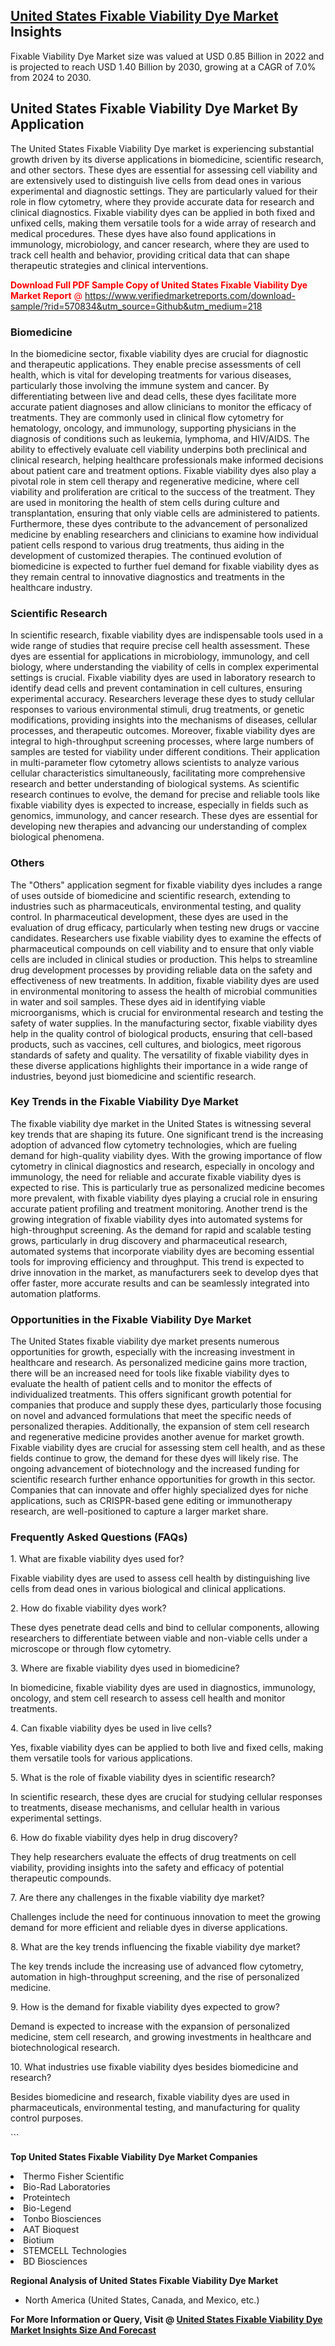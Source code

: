 <h2><a href="https://www.verifiedmarketreports.com/download-sample/?rid=570834&amp;utm_source=Github&amp;utm_medium=218" target="_blank">United States Fixable Viability Dye Market</a> Insights</h2><p>Fixable Viability Dye Market size was valued at USD 0.85 Billion in 2022 and is projected to reach USD 1.40 Billion by 2030, growing at a CAGR of 7.0% from 2024 to 2030.</p><p> <h2>United States Fixable Viability Dye Market By Application</h2> The United States Fixable Viability Dye market is experiencing substantial growth driven by its diverse applications in biomedicine, scientific research, and other sectors. These dyes are essential for assessing cell viability and are extensively used to distinguish live cells from dead ones in various experimental and diagnostic settings. They are particularly valued for their role in flow cytometry, where they provide accurate data for research and clinical diagnostics. Fixable viability dyes can be applied in both fixed and unfixed cells, making them versatile tools for a wide array of research and medical procedures. These dyes have also found applications in immunology, microbiology, and cancer research, where they are used to track cell health and behavior, providing critical data that can shape therapeutic strategies and clinical interventions. <p><span class=""><span style="color: #ff0000;"><strong>Download Full PDF Sample Copy of United States Fixable Viability Dye Market Report</strong> @ </span><a href="https://www.verifiedmarketreports.com/download-sample/?rid=570834&amp;utm_source=Github&amp;utm_medium=218" target="_blank">https://www.verifiedmarketreports.com/download-sample/?rid=570834&amp;utm_source=Github&amp;utm_medium=218</a></span></p> <h3>Biomedicine</h3> In the biomedicine sector, fixable viability dyes are crucial for diagnostic and therapeutic applications. They enable precise assessments of cell health, which is vital for developing treatments for various diseases, particularly those involving the immune system and cancer. By differentiating between live and dead cells, these dyes facilitate more accurate patient diagnoses and allow clinicians to monitor the efficacy of treatments. They are commonly used in clinical flow cytometry for hematology, oncology, and immunology, supporting physicians in the diagnosis of conditions such as leukemia, lymphoma, and HIV/AIDS. The ability to effectively evaluate cell viability underpins both preclinical and clinical research, helping healthcare professionals make informed decisions about patient care and treatment options. Fixable viability dyes also play a pivotal role in stem cell therapy and regenerative medicine, where cell viability and proliferation are critical to the success of the treatment. They are used in monitoring the health of stem cells during culture and transplantation, ensuring that only viable cells are administered to patients. Furthermore, these dyes contribute to the advancement of personalized medicine by enabling researchers and clinicians to examine how individual patient cells respond to various drug treatments, thus aiding in the development of customized therapies. The continued evolution of biomedicine is expected to further fuel demand for fixable viability dyes as they remain central to innovative diagnostics and treatments in the healthcare industry. <h3>Scientific Research</h3> In scientific research, fixable viability dyes are indispensable tools used in a wide range of studies that require precise cell health assessment. These dyes are essential for applications in microbiology, immunology, and cell biology, where understanding the viability of cells in complex experimental settings is crucial. Fixable viability dyes are used in laboratory research to identify dead cells and prevent contamination in cell cultures, ensuring experimental accuracy. Researchers leverage these dyes to study cellular responses to various environmental stimuli, drug treatments, or genetic modifications, providing insights into the mechanisms of diseases, cellular processes, and therapeutic outcomes. Moreover, fixable viability dyes are integral to high-throughput screening processes, where large numbers of samples are tested for viability under different conditions. Their application in multi-parameter flow cytometry allows scientists to analyze various cellular characteristics simultaneously, facilitating more comprehensive research and better understanding of biological systems. As scientific research continues to evolve, the demand for precise and reliable tools like fixable viability dyes is expected to increase, especially in fields such as genomics, immunology, and cancer research. These dyes are essential for developing new therapies and advancing our understanding of complex biological phenomena. <h3>Others</h3> The "Others" application segment for fixable viability dyes includes a range of uses outside of biomedicine and scientific research, extending to industries such as pharmaceuticals, environmental testing, and quality control. In pharmaceutical development, these dyes are used in the evaluation of drug efficacy, particularly when testing new drugs or vaccine candidates. Researchers use fixable viability dyes to examine the effects of pharmaceutical compounds on cell viability and to ensure that only viable cells are included in clinical studies or production. This helps to streamline drug development processes by providing reliable data on the safety and effectiveness of new treatments. In addition, fixable viability dyes are used in environmental monitoring to assess the health of microbial communities in water and soil samples. These dyes aid in identifying viable microorganisms, which is crucial for environmental research and testing the safety of water supplies. In the manufacturing sector, fixable viability dyes help in the quality control of biological products, ensuring that cell-based products, such as vaccines, cell cultures, and biologics, meet rigorous standards of safety and quality. The versatility of fixable viability dyes in these diverse applications highlights their importance in a wide range of industries, beyond just biomedicine and scientific research. <h3>Key Trends in the Fixable Viability Dye Market</h3> The fixable viability dye market in the United States is witnessing several key trends that are shaping its future. One significant trend is the increasing adoption of advanced flow cytometry technologies, which are fueling demand for high-quality viability dyes. With the growing importance of flow cytometry in clinical diagnostics and research, especially in oncology and immunology, the need for reliable and accurate fixable viability dyes is expected to rise. This is particularly true as personalized medicine becomes more prevalent, with fixable viability dyes playing a crucial role in ensuring accurate patient profiling and treatment monitoring. Another trend is the growing integration of fixable viability dyes into automated systems for high-throughput screening. As the demand for rapid and scalable testing grows, particularly in drug discovery and pharmaceutical research, automated systems that incorporate viability dyes are becoming essential tools for improving efficiency and throughput. This trend is expected to drive innovation in the market, as manufacturers seek to develop dyes that offer faster, more accurate results and can be seamlessly integrated into automation platforms. <h3>Opportunities in the Fixable Viability Dye Market</h3> The United States fixable viability dye market presents numerous opportunities for growth, especially with the increasing investment in healthcare and research. As personalized medicine gains more traction, there will be an increased need for tools like fixable viability dyes to evaluate the health of patient cells and to monitor the effects of individualized treatments. This offers significant growth potential for companies that produce and supply these dyes, particularly those focusing on novel and advanced formulations that meet the specific needs of personalized therapies. Additionally, the expansion of stem cell research and regenerative medicine provides another avenue for market growth. Fixable viability dyes are crucial for assessing stem cell health, and as these fields continue to grow, the demand for these dyes will likely rise. The ongoing advancement of biotechnology and the increased funding for scientific research further enhance opportunities for growth in this sector. Companies that can innovate and offer highly specialized dyes for niche applications, such as CRISPR-based gene editing or immunotherapy research, are well-positioned to capture a larger market share. <h3>Frequently Asked Questions (FAQs)</h3> <p>1. What are fixable viability dyes used for?</p> <p>Fixable viability dyes are used to assess cell health by distinguishing live cells from dead ones in various biological and clinical applications.</p> <p>2. How do fixable viability dyes work?</p> <p>These dyes penetrate dead cells and bind to cellular components, allowing researchers to differentiate between viable and non-viable cells under a microscope or through flow cytometry.</p> <p>3. Where are fixable viability dyes used in biomedicine?</p> <p>In biomedicine, fixable viability dyes are used in diagnostics, immunology, oncology, and stem cell research to assess cell health and monitor treatments.</p> <p>4. Can fixable viability dyes be used in live cells?</p> <p>Yes, fixable viability dyes can be applied to both live and fixed cells, making them versatile tools for various applications.</p> <p>5. What is the role of fixable viability dyes in scientific research?</p> <p>In scientific research, these dyes are crucial for studying cellular responses to treatments, disease mechanisms, and cellular health in various experimental settings.</p> <p>6. How do fixable viability dyes help in drug discovery?</p> <p>They help researchers evaluate the effects of drug treatments on cell viability, providing insights into the safety and efficacy of potential therapeutic compounds.</p> <p>7. Are there any challenges in the fixable viability dye market?</p> <p>Challenges include the need for continuous innovation to meet the growing demand for more efficient and reliable dyes in diverse applications.</p> <p>8. What are the key trends influencing the fixable viability dye market?</p> <p>The key trends include the increasing use of advanced flow cytometry, automation in high-throughput screening, and the rise of personalized medicine.</p> <p>9. How is the demand for fixable viability dyes expected to grow?</p> <p>Demand is expected to increase with the expansion of personalized medicine, stem cell research, and growing investments in healthcare and biotechnological research.</p> <p>10. What industries use fixable viability dyes besides biomedicine and research?</p> <p>Besides biomedicine and research, fixable viability dyes are used in pharmaceuticals, environmental testing, and manufacturing for quality control purposes.</p> ```</p><p><strong>Top United States Fixable Viability Dye Market Companies</strong></p><div data-test-id=""><p><li>Thermo Fisher Scientific</li><li> Bio-Rad Laboratories</li><li> Proteintech</li><li> Bio-Legend</li><li> Tonbo Biosciences</li><li> AAT Bioquest</li><li> Biotium</li><li> STEMCELL Technologies</li><li> BD Biosciences</li></p><div><strong>Regional Analysis of&nbsp;United States Fixable Viability Dye Market</strong></div><ul><li dir="ltr"><p dir="ltr">North America&nbsp;(United States, Canada, and Mexico, etc.)</p></li></ul><p><strong>For More Information or Query, Visit @&nbsp;</strong><strong><a href="https://www.verifiedmarketreports.com/product/fixable-viability-dye-market/?utm_source=Github&amp;utm_medium=218" target="_blank">United States Fixable Viability Dye Market Insights Size And Forecast</a></strong></p></div>
